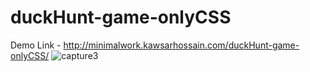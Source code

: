 # duckHunt-game-onlyCSS
Demo Link - http://minimalwork.kawsarhossain.com/duckHunt-game-onlyCSS/
![capture3](https://user-images.githubusercontent.com/38612699/45925632-20426d00-bf3b-11e8-85cd-949614fd41fe.PNG)
